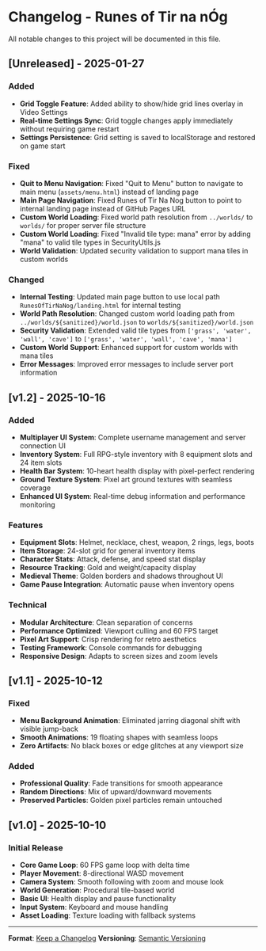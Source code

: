 # Changelog - Runes of Tir na nÓg

All notable changes to this project will be documented in this file.

## [Unreleased] - 2025-01-27

### Added
- **Grid Toggle Feature**: Added ability to show/hide grid lines overlay in Video Settings
- **Real-time Settings Sync**: Grid toggle changes apply immediately without requiring game restart
- **Settings Persistence**: Grid setting is saved to localStorage and restored on game start

### Fixed
- **Quit to Menu Navigation**: Fixed "Quit to Menu" button to navigate to main menu (`assets/menu.html`) instead of landing page
- **Main Page Navigation**: Fixed Runes of Tir Na Nog button to point to internal landing page instead of GitHub Pages URL
- **Custom World Loading**: Fixed world path resolution from `../worlds/` to `worlds/` for proper server file structure
- **Custom World Loading**: Fixed "Invalid tile type: mana" error by adding "mana" to valid tile types in SecurityUtils.js
- **World Validation**: Updated security validation to support mana tiles in custom worlds

### Changed
- **Internal Testing**: Updated main page button to use local path `RunesOfTirNaNog/landing.html` for internal testing
- **World Path Resolution**: Changed custom world loading path from `../worlds/${sanitized}/world.json` to `worlds/${sanitized}/world.json`
- **Security Validation**: Extended valid tile types from `['grass', 'water', 'wall', 'cave']` to `['grass', 'water', 'wall', 'cave', 'mana']`
- **Custom World Support**: Enhanced support for custom worlds with mana tiles
- **Error Messages**: Improved error messages to include server port information

## [v1.2] - 2025-10-16

### Added
- **Multiplayer UI System**: Complete username management and server connection UI
- **Inventory System**: Full RPG-style inventory with 8 equipment slots and 24 item slots
- **Health Bar System**: 10-heart health display with pixel-perfect rendering
- **Ground Texture System**: Pixel art ground textures with seamless coverage
- **Enhanced UI System**: Real-time debug information and performance monitoring

### Features
- **Equipment Slots**: Helmet, necklace, chest, weapon, 2 rings, legs, boots
- **Item Storage**: 24-slot grid for general inventory items
- **Character Stats**: Attack, defense, and speed stat display
- **Resource Tracking**: Gold and weight/capacity display
- **Medieval Theme**: Golden borders and shadows throughout UI
- **Game Pause Integration**: Automatic pause when inventory opens

### Technical
- **Modular Architecture**: Clean separation of concerns
- **Performance Optimized**: Viewport culling and 60 FPS target
- **Pixel Art Support**: Crisp rendering for retro aesthetics
- **Testing Framework**: Console commands for debugging
- **Responsive Design**: Adapts to screen sizes and zoom levels

## [v1.1] - 2025-10-12

### Fixed
- **Menu Background Animation**: Eliminated jarring diagonal shift with visible jump-back
- **Smooth Animations**: 19 floating shapes with seamless loops
- **Zero Artifacts**: No black boxes or edge glitches at any viewport size

### Added
- **Professional Quality**: Fade transitions for smooth appearance
- **Random Directions**: Mix of upward/downward movements
- **Preserved Particles**: Golden pixel particles remain untouched

## [v1.0] - 2025-10-10

### Initial Release
- **Core Game Loop**: 60 FPS game loop with delta time
- **Player Movement**: 8-directional WASD movement
- **Camera System**: Smooth following with zoom and mouse look
- **World Generation**: Procedural tile-based world
- **Basic UI**: Health display and pause functionality
- **Input System**: Keyboard and mouse handling
- **Asset Loading**: Texture loading with fallback systems

---

**Format**: [Keep a Changelog](https://keepachangelog.com/en/1.0.0/)
**Versioning**: [Semantic Versioning](https://semver.org/spec/v2.0.0.html)

